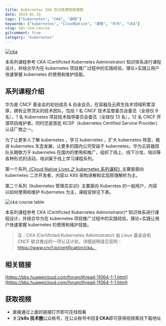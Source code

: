 ```yaml
---
title: Kubernetes CKA 实训免费视频课程
date: 2019-01-15
tags: ["kubernetes", "CKA", "课程"]
keywords: ["kubernetes", "CloudNative", "课程", "华为", "CKA"]
slug: k8s-cka-course
gitcomment: true
category: "kubernetes"
---
```


[![cka](https://picdn.youdianzhishi.com/images/kqPNDq.jpg)](/post/k8s-cka-course/)

本系列课程参考 CKA (Certificted Kubernetes Administrator) 知识体系进行课程设计，并结合华为在 kubernetes 项目推广过程中的实践经验，理论+实践让用户快速掌握 kubernetes 的使用和维护技能。

<!--more-->

## 系列课程介绍

华为是 CNCF 基金会的初创成员 & 白金会员，在容器及云原生技术领域积累深厚，拥有业界顶尖的技术团队，包括 1 名 CNCF 技术监督委员会委员（全球仅 9 名），1 名 Kubernetes 项目技术指导委员会委员（全球仅 13 名），12 名 CNCF 开源项目维护者。同时还是首批 KCSP（kubernetes Certified Service Provider）认证厂商之一。

为了让更多人了解 kubernetes ，学习 kubernetes ，扩大 kubernetes 阵营，推进 kubernetes 生态发展，让更多的国内公司受益于 kubernetes，华为云容器团队长期致力于 kubernetes 在国内的使用和推广，组织了线上、线下沙龙、培训等各种形式的活动，培训属于线上学习课程系列。

第一个系列[《Cloud Native Lives 之 kubernetes 系列课程》](/post/huawei-cloudnativelives-k8s-course/)主要是面向 kubernetes 二次开发者，内容以 K8S 架构讲解和实现原理解析为主。

第二个系列《kubernetes 管理员实训》主要面向 Kuberntes 的一般用户，内容以如何使用和维护 Kubernetes 为主，课程安排见下表。

![cka course table](https://picdn.youdianzhishi.com/images/SRjagE.jpg)

本系列课程参考 CKA (Certificted Kubernetes Administrator)\* 知识体系进行课程设计，并结合华为在 kubernetes 项目推广过程中的实践经验，理论+实践让用户快速掌握 kubernetes 的使用和维护技能。

> 注：CKA (Certificted Kubernetes Administrator) 由 Linux 基金会和 CNCF 联合推出的一项认证计划，详细说明请见官网： https://www.cncf.io/certification/cka。

## 相关链接

[https://bbs.huaweicloud.com/forum/thread-11064-1-1.html](https://bbs.huaweicloud.com/forum/thread-11064-1-1.html)

## 获取视频

- 直接通过上面的链接打开即可在线观看
- 关注**k8s 技术圈**公众帐号，在公众帐号中回复**CKA**即可获得视频离线下载地址

<!--adsense-self-->
